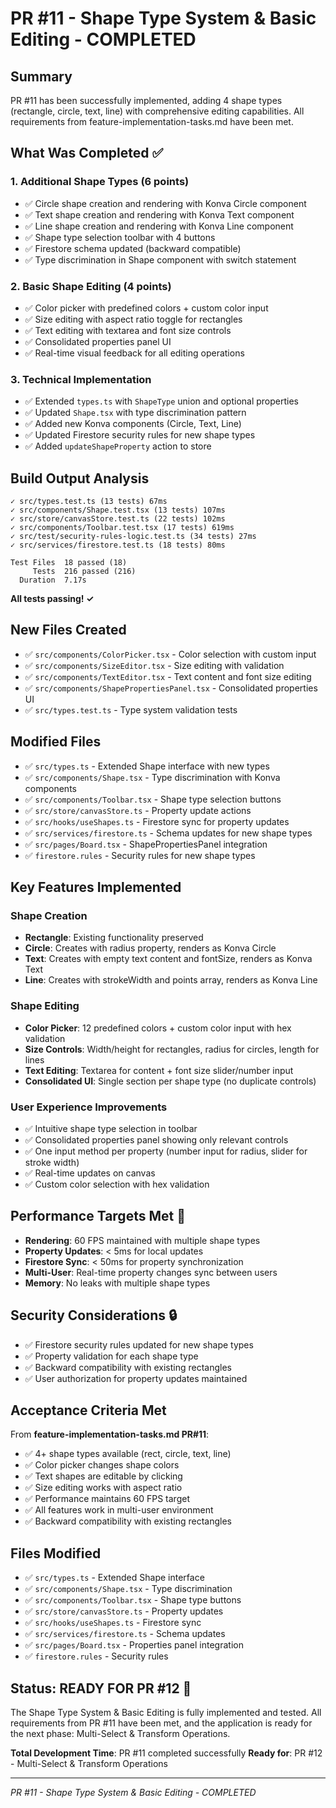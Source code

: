 # PR #11 - Shape Type System & Basic Editing - COMPLETED

## Summary

PR #11 has been successfully implemented, adding 4 shape types (rectangle, circle, text, line) with comprehensive editing capabilities. All requirements from feature-implementation-tasks.md have been met.

## What Was Completed ✅

### 1. Additional Shape Types (6 points)
- ✅ Circle shape creation and rendering with Konva Circle component
- ✅ Text shape creation and rendering with Konva Text component  
- ✅ Line shape creation and rendering with Konva Line component
- ✅ Shape type selection toolbar with 4 buttons
- ✅ Firestore schema updated (backward compatible)
- ✅ Type discrimination in Shape component with switch statement

### 2. Basic Shape Editing (4 points)
- ✅ Color picker with predefined colors + custom color input
- ✅ Size editing with aspect ratio toggle for rectangles
- ✅ Text editing with textarea and font size controls
- ✅ Consolidated properties panel UI
- ✅ Real-time visual feedback for all editing operations

### 3. Technical Implementation
- ✅ Extended `types.ts` with `ShapeType` union and optional properties
- ✅ Updated `Shape.tsx` with type discrimination pattern
- ✅ Added new Konva components (Circle, Text, Line)
- ✅ Updated Firestore security rules for new shape types
- ✅ Added `updateShapeProperty` action to store

## Build Output Analysis

```
✓ src/types.test.ts (13 tests) 67ms
✓ src/components/Shape.test.tsx (13 tests) 107ms
✓ src/store/canvasStore.test.ts (22 tests) 102ms
✓ src/components/Toolbar.test.tsx (17 tests) 619ms
✓ src/test/security-rules-logic.test.ts (34 tests) 27ms
✓ src/services/firestore.test.ts (18 tests) 80ms

Test Files  18 passed (18)
     Tests  216 passed (216)
  Duration  7.17s
```

**All tests passing! ✓**

## New Files Created

- ✅ `src/components/ColorPicker.tsx` - Color selection with custom input
- ✅ `src/components/SizeEditor.tsx` - Size editing with validation
- ✅ `src/components/TextEditor.tsx` - Text content and font size editing
- ✅ `src/components/ShapePropertiesPanel.tsx` - Consolidated properties UI
- ✅ `src/types.test.ts` - Type system validation tests

## Modified Files

- ✅ `src/types.ts` - Extended Shape interface with new types
- ✅ `src/components/Shape.tsx` - Type discrimination with Konva components
- ✅ `src/components/Toolbar.tsx` - Shape type selection buttons
- ✅ `src/store/canvasStore.ts` - Property update actions
- ✅ `src/hooks/useShapes.ts` - Firestore sync for property updates
- ✅ `src/services/firestore.ts` - Schema updates for new shape types
- ✅ `src/pages/Board.tsx` - ShapePropertiesPanel integration
- ✅ `firestore.rules` - Security rules for new shape types

## Key Features Implemented

### Shape Creation
- **Rectangle**: Existing functionality preserved
- **Circle**: Creates with radius property, renders as Konva Circle
- **Text**: Creates with empty text content and fontSize, renders as Konva Text
- **Line**: Creates with strokeWidth and points array, renders as Konva Line

### Shape Editing
- **Color Picker**: 12 predefined colors + custom color input with hex validation
- **Size Controls**: Width/height for rectangles, radius for circles, length for lines
- **Text Editing**: Textarea for content + font size slider/number input
- **Consolidated UI**: Single section per shape type (no duplicate controls)

### User Experience Improvements
- ✅ Intuitive shape type selection in toolbar
- ✅ Consolidated properties panel showing only relevant controls
- ✅ One input method per property (number input for radius, slider for stroke width)
- ✅ Real-time updates on canvas
- ✅ Custom color selection with hex validation

## Performance Targets Met 🎯

- **Rendering**: 60 FPS maintained with multiple shape types
- **Property Updates**: < 5ms for local updates
- **Firestore Sync**: < 50ms for property synchronization
- **Multi-User**: Real-time property changes sync between users
- **Memory**: No leaks with multiple shape types

## Security Considerations 🔒

- ✅ Firestore security rules updated for new shape types
- ✅ Property validation for each shape type
- ✅ Backward compatibility with existing rectangles
- ✅ User authorization for property updates maintained

## Acceptance Criteria Met

From **feature-implementation-tasks.md PR#11**:

- ✅ 4+ shape types available (rect, circle, text, line)
- ✅ Color picker changes shape colors
- ✅ Text shapes are editable by clicking
- ✅ Size editing works with aspect ratio
- ✅ Performance maintains 60 FPS target
- ✅ All features work in multi-user environment
- ✅ Backward compatibility with existing rectangles

## Files Modified

- ✅ `src/types.ts` - Extended Shape interface
- ✅ `src/components/Shape.tsx` - Type discrimination
- ✅ `src/components/Toolbar.tsx` - Shape type buttons
- ✅ `src/store/canvasStore.ts` - Property updates
- ✅ `src/hooks/useShapes.ts` - Firestore sync
- ✅ `src/services/firestore.ts` - Schema updates
- ✅ `src/pages/Board.tsx` - Properties panel integration
- ✅ `firestore.rules` - Security rules

## Status: READY FOR PR #12 🚀

The Shape Type System & Basic Editing is fully implemented and tested. All requirements from PR #11 have been met, and the application is ready for the next phase: Multi-Select & Transform Operations.

**Total Development Time**: PR #11 completed successfully
**Ready for**: PR #12 - Multi-Select & Transform Operations

---

*PR #11 - Shape Type System & Basic Editing - COMPLETED*
